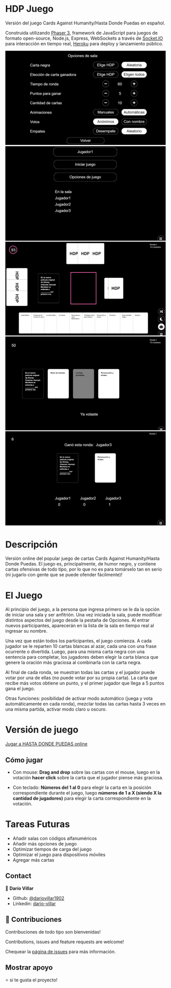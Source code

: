 # HDP Juego

Versión del juego Cards Against Humanity/Hasta Donde Puedas en español.

Construida utilizando [Phaser 3](https://phaser.io/), framework de JavaScript para juegos de formato open-source, Node.js, Express, WebSockets a través de [Socket.IO](https://socket.io/) para interacción en tiempo real, [Heroku](https://www.heroku.com/platform) para deploy y lanzamiento público.

![Screenshot1](https://github.com/dariovillar1902/cah/blob/master/1.png?raw=true)
![Screenshot2](https://github.com/dariovillar1902/cah/blob/master/2.png?raw=true)
![Screenshot3](https://github.com/dariovillar1902/cah/blob/master/3.png?raw=true)
![Screenshot4](https://github.com/dariovillar1902/cah/blob/master/4.png?raw=true)
![Screenshot5](https://github.com/dariovillar1902/cah/blob/master/5.png?raw=true)

# Descripción

Versión online del popular juego de cartas Cards Against Humanity/Hasta Donde Puedas. El juego es, principalmente, de humor negro, y contiene cartas ofensivas de todo tipo, por lo que no es para tomárselo tan en serio (ni jugarlo con gente que se puede ofender fácilmente)!

# El Juego

Al principio del juego, a la persona que ingresa primero se le da la opción de iniciar una sala y ser anfitrión. Una vez iniciada la sala, puede modificar distintos aspectos del juego desde la pestaña de Opciones. Al entrar nuevos participantes, aparecerán en la lista de la sala en tiempo real al ingresar su nombre. 

Una vez que están todos los participantes, el juego comienza. A cada jugador se le reparten 10 cartas blancas al azar, cada una con una frase ocurrente o divertida. Luego, para una misma carta negra con una sentencia para completar, los jugadores deben elegir la carta blanca que genere la oración más graciosa al combinarla con la carta negra.

Al final de cada ronda, se muestran todas las cartas y el jugador puede votar por una de ellas (no puede votar por su propia carta). La carta que recibe más votos obtiene un punto, y el primer jugador que llega a 5 puntos gana el juego.

Otras funciones: posibilidad de activar modo automático (juega y vota automáticamente en cada ronda), mezclar todas las cartas hasta 3 veces en una misma partida, activar modo claro u oscuro.

# Versión de juego
[Jugar a HASTA DONDE PUEDAS online](https://hdpjuego.herokuapp.com/)

## Cómo jugar

- Con mouse: **Drag and drop** sobre las cartas con el mouse, luego en la votación **hacer click** sobre la carta que el jugador piense más graciosa.

- Con teclado: **Números del 1 al 0** para elegir la carta en la posición correspondiente durante el juego, luego **números de 1 a X (siendo X la cantidad de jugadores)** para elegir la carta correspondiente en la votación.

# Tareas Futuras

- Añadir salas con códigos alfanuméricos
- Añadir más opciones de juego
- Optimizar tiempos de carga del juego
- Optimizar el juego para dispositivos móviles
- Agregar más cartas

## Contact

👤 **Darío Villar**

- Github: [@dariovillar1902](https://github.com/dariovillar1902)
- Linkedin: [dario-villar](https://www.linkedin.com/in/dario-villar/)

## 🤝 Contribuciones

Contribuciones de todo tipo son bienvenidas!

Contributions, issues and feature requests are welcome!

Chequear la [página de issues](https://github.com/dariovillar1902/cah/issues) para más información.

## Mostrar apoyo

⭐️ si te gusta el proyecto!

